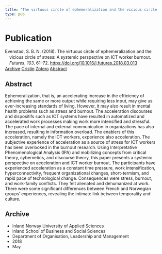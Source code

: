 ```yaml
---
title: "The virtuous circle of ephemeralization and the vicious circle of stress: A systemic perspective on ICT worker burnout"
type: pub
---
```

<h1>Publication</h1>
<article id="csl-bib-container-T642IV9E" class="csl-bib-container">
  <div class="csl-bib-body" style="line-height: 1.35; padding-left: 1em; text-indent:-1em;">
  <div class="csl-entry">Evenstad, S. B. N. (2018). The virtuous circle of ephemeralization and the vicious circle of stress: A systemic perspective on ICT worker burnout. <i>Futures</i>, <i>103</i>, 61&#x2013;72. <a href="https://doi.org/10.1016/j.futures.2018.03.013">https://doi.org/10.1016/j.futures.2018.03.013</a></div>
</div>
  <div class="csl-bib-buttons">
    <a href="#taxonomy-article-T642IV9E" class="csl-bib-button">Archive</a>
    <a href="https://app.cristin.no/results/show.jsf?id=1587320" alt="Cristin URL" class="csl-bib-button">Cristin</a>
    <a href="http://zotero.org/groups/5022929/items/T642IV9E" alt="Zotero URL" class="csl-bib-button">Zotero</a>
    <a href="#abstract-article-T642IV9E" class="csl-bib-button">Abstract</a>
  </div>
  <div id="csl-bib-meta-container-T642IV9E"></div>
</article>
<div id="csl-bib-meta-T642IV9E" class="csl-bib-meta">
  <article id="abstract-article-T642IV9E" class="abstract-article">
    <h1>Abstract</h1>
    Ephemeralization, that is, an accelerating increase in the efficiency of achieving the same or more output while requiring less input, may give us ever-increasing standards of living. However, it may also result in mental health problems such as stress and burnout. The acceleration discourses and dispositifs such as ICT systems have resulted in automatized and accelerated work processes making work more intensified and stressful. The pace of internal and external communication in organizations has also increased, resulting in information overload. The enablers of this acceleration, namely the ICT workers, experience also acceleration. The subjective experience of acceleration as a source of stress for ICT workers has been overlooked in the burnout research. Using Interpretative Phenomenological Analysis (IPA) and mobilizing concepts from critical theory, cybernetics, and discourse theory, this paper presents a systemic perspective on acceleration and ICT worker burnout. The participants have experienced acceleration as a constant time pressure, work intensification, hyperconnectivity, frequent organizational changes, short-termism, and rapid pace of technological change. Consequences were stress, burnout, and work-family conflicts. They felt alienated and dehumanized at work. There were some significant differences between French and Norwegian groups’ experiences, revealing the intimate link between temporality and culture.
  </article>
  <article id="taxonomy-article-T642IV9E" class="taxonomy-article">
    <h1>Archive</h1>
    <ul>
      <li>Inland Norway University of Applied Sciences</li>
      <li>Inland School of Business and Social Sciences</li>
      <li>Department of Organisation, Leadership and Management</li>
      <li>2018</li>
      <li>May</li>
    </ul>
  </article>
</div>
